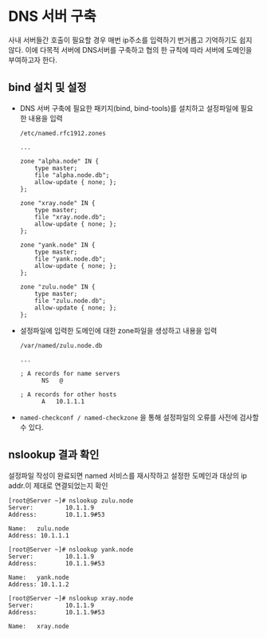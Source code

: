 # DNS 서버 구축 
 사내 서버들간 호출이 필요할 경우 매번 ip주소를 입력하기 번거롭고 기억하기도 쉽지 않다. 이에 다목적 서버에 DNS서버를 구축하고 협의 한 규칙에 따라 서버에 도메인을 부여하고자 한다.

## bind 설치 및 설정


- DNS 서버 구축에 필요한 패키지(bind, bind-tools)를 설치하고 설정파일에 필요한 내용을 입력
  ```
  /etc/named.rfc1912.zones
  
  ... 
  
  zone "alpha.node" IN {
      type master;
      file "alpha.node.db";
      allow-update { none; };
  };
  
  zone "xray.node" IN {
      type master;
      file "xray.node.db";
      allow-update { none; };
  };
  
  zone "yank.node" IN {
      type master;
      file "yank.node.db";
      allow-update { none; };
  };
  
  zone "zulu.node" IN {
      type master;
      file "zulu.node.db";
      allow-update { none; };
  };
  ```

- 설정파일에 입력한 도메인에 대한 zone파일을 생성하고 내용을 입력
  ```
  /var/named/zulu.node.db
  
  ...
  
  ; A records for name servers
        NS   @
  
  ; A records for other hosts
        A   10.1.1.1
  ```
  
- `named-checkconf / named-checkzone` 을 통해 설정파일의 오류를 사전에 검사할 수 있다.
  
## nslookup 결과 확인
설정파일 작성이 완료되면 named 서비스를 재시작하고 설정한 도메인과 대상의 ip addr.이 제대로 연결되었는지 확인

```
[root@Server ~]# nslookup zulu.node
Server:         10.1.1.9
Address:        10.1.1.9#53

Name:   zulu.node
Address: 10.1.1.1

[root@Server ~]# nslookup yank.node
Server:         10.1.1.9
Address:        10.1.1.9#53

Name:   yank.node
Address: 10.1.1.2

[root@Server ~]# nslookup xray.node
Server:         10.1.1.9
Address:        10.1.1.9#53

Name:   xray.node
```  



